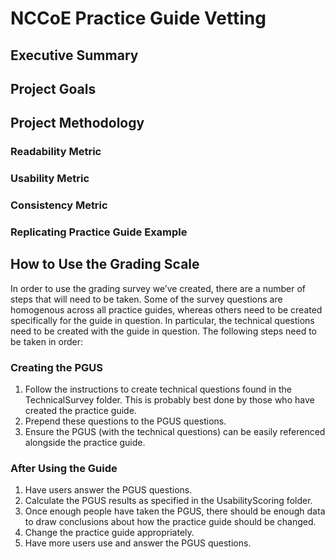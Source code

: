 # NCCoE Practice Guide Vetting
## Executive Summary
[comment]: # (We can copy and paste our original executive summary and update as needed.)

## Project Goals
[comment]: # (We can copy and paste our original executive summary and update as needed.)

## Project Methodology
### Readability Metric
[comment]: # (Methodology of applying readability metric)
### Usability Metric
[comment]: # (Methodology of applying usability metric)
### Consistency Metric
[comment]: # (Methodology of applying consistency metric)
### Replicating Practice Guide Example
[comment]: # (Methodology of replicating practice guide example)

## How to Use the Grading Scale
[comment]: # (This section replaces the "Install Instructions" section of the suggested format from Dr. Hale.)
In order to use the grading survey we’ve created, there are a number of steps that will need to be taken. Some of the survey questions are homogenous across all practice guides, whereas others need to be created specifically for the guide in question. In particular, the technical questions need to be created with the guide in question. The following steps need to be taken in order:

### Creating the PGUS
1. Follow the instructions to create technical questions found in the TechnicalSurvey folder. This is probably best done by those who have created the practice guide.
2. Prepend these questions to the PGUS questions.
3. Ensure the PGUS (with the technical questions) can be easily referenced alongside the practice guide.

### After Using the Guide
1. Have users answer the PGUS questions.
2. Calculate the PGUS results as specified in the UsabilityScoring folder.
3. Once enough people have taken the PGUS, there should be enough data to draw conclusions about how the practice guide should be changed.
4. Change the practice guide appropriately.
5. Have more users use and answer the PGUS questions.
